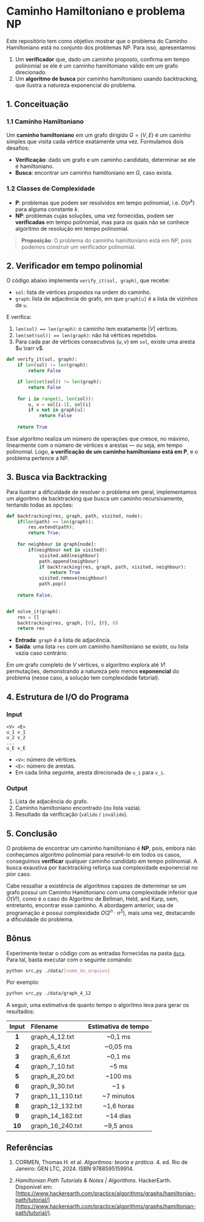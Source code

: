 # Caminho Hamiltoniano e problema NP

Este repositório tem como objetivo mostrar que o problema do Caminho Hamiltoniano está no conjunto dos problemas NP. Para isso, apresentamos:

1. Um **verificador** que, dado um caminho proposto, confirma em tempo polinomial se ele é um caminho hamiltoniano válido em um grafo direcionado.
2. Um **algoritmo de busca** por caminho hamiltoniano usando backtracking, que ilustra a natureza exponencial do problema.

## 1. Conceituação

### 1.1 Caminho Hamiltoniano

Um **caminho hamiltoniano** em um grafo dirigido $G = (V, E)$ é um caminho simples que visita cada vértice exatamente uma vez. Formulamos dois desafios:

* **Verificação**: dado um grafo e um caminho candidato, determinar se ele é hamiltoniano.
* **Busca**: encontrar um caminho hamiltoniano em $G$, caso exista.

### 1.2 Classes de Complexidade

* **P**: problemas que podem ser resolvidos em tempo polinomial, i.e. $O(n^k)$ para alguma constante $k$.
* **NP**: problemas cujas soluções, uma vez fornecidas, podem ser **verificadas** em tempo polinomial, mas para os quais não se conhece algoritmo de resolução em tempo polinomial.

> **Proposição**: O problema do caminho hamiltoniano está em NP, pois podemos construir um verificador polinomial.

## 2. Verificador em tempo polinomial

O código abaixo implementa `verify_it(sol, graph)`, que recebe:

* `sol`: lista de vértices propostos na ordem do caminho.
* `graph`: lista de adjacência do grafo, em que `graph[u]` é a lista de vizinhos de `u`.

E verifica:

1. `len(sol) == len(graph)`: o caminho tem exatamente $|V|$ vértices.
2. `len(set(sol)) == len(graph)`: não há vértices repetidos.
3. Para cada par de vértices consecutivos $(u, v)$ em `sol`, existe uma aresta $u \rarr v$.

```py
def verify_it(sol, graph):
    if len(sol) != len(graph):
        return False

    if len(set(sol)) != len(graph):
        return False
    
    for i in range(1, len(sol)):
        u, v = sol[i-1], sol[i]
        if v not in graph[u]:
            return False
    
    return True
```

Esse algoritmo realiza um número de operações que cresce, no máximo, linearmente com o número de vértices e arestas — ou seja, em tempo polinomial. Logo, **a verificação de um caminho hamiltoniano está em P**, e o problema pertence a NP.

## 3. Busca via Backtracking

Para ilustrar a dificuldade de resolver o problema em geral, implementamos um algoritmo de backtracking que busca um caminho recursivamente, tentando todas as opções:

```py
def backtracking(res, graph, path, visited, node):
    if(len(path) == len(graph)):
        res.extend(path);
        return True;
    
    for neighbour in graph[node]:
        if(neighbour not in visited):
            visited.add(neighbour)
            path.append(neighbour)
            if backtracking(res, graph, path, visited, neighbour):
                return True
            visited.remove(neighbour)
            path.pop()
    
    return False;


def solve_it(graph):
    res = []
    backtracking(res, graph, [0], {0}, 0)
    return res
```

* **Entrada**: `graph` é a lista de adjacência.
* **Saída**: uma lista `res` com um caminho hamiltoniano se existir, ou lista vazia caso contrário.

Em um grafo completo de $V$ vértices, o algoritmo explora até $V!$ permutações, demonstrando a natureza pelo menos **exponencial** do problema (nesse caso, a solução tem complexidade fatorial).

## 4. Estrutura de I/O do Programa

### Input

```
<V> <E>
u_1 v_1
u_2 v_2
...
u_E v_E
```

* `<V>`: número de vértices.
* `<E>`: número de arestas.
* Em cada linha seguinte, aresta direcionada de `u_i` para `v_i`.

### Output

1. Lista de adjacência do grafo.
2. Caminho hamiltoniano encontrado (ou lista vazia).
3. Resultado da verificação (`válido` / `inválido`).

## 5. Conclusão

O problema de encontrar um caminho hamiltoniano é **NP**, pois, embora não conheçamos algoritmo polinomial para resolvê-lo em todos os casos, conseguimos **verificar** qualquer caminho candidato em tempo polinomial. A busca exaustiva por backtracking reforça sua complexidade exponencial no pior caso. 

Cabe ressaltar a existência de algoritmos capazes de determinar se um grafo possui um Caminho Hamiltoniano com uma complexidade inferior que $O(V!)$, como é o caso do Algoritmo de Bellman, Held, and Karp, sem, entretanto, encontrar esse caminho. A abordagem anterior, usa de programação e possui complexidade $O(2^n \cdot n^2)$, mais uma vez, destacando a dificuldade do problema.

## Bônus

Experimente testar o código com as entradas fornecidas na pasta [`data`](./data/). Para tal, basta executar com o seguinte comando:
```bash
python src,py ./data/[nome_do_arquivo]
```

Por exemplo:
```bash
python src,py ./data/graph_4_12
```

A seguir, uma estimativa de quanto tempo o algoritmo leva para gerar os resultados:

| Input  | Filename          | Estimativa de tempo  |
| :----: | :---------------- | :------------------: |
| **1**  | graph_4_12.txt    |        ~0,1 ms       |
| **2**  | graph_5_4.txt     |        ~0,05 ms      |
| **3**  | graph_6_6.txt     |        ~0,1 ms       |
| **4**  | graph_7_10.txt    |         ~5 ms        |
| **5**  | graph_8_20.txt    |        ~100 ms       |
| **6**  | graph_9_30.txt    |          ~1 s        |
| **7**  | graph_11_110.txt  |        ~7 minutos    |
| **8**  | graph_12_132.txt  |        ~1,6 horas    |
| **9**  | graph_14_182.txt  |        ~14 dias      |
| **10** | graph_16_240.txt  |        ~9,5 anos     |

## Referências

1. CORMEN, Thomas H. et al. *Algoritmos: teoria e prática*. 4. ed. Rio de Janeiro: GEN LTC, 2024. ISBN 9788595159914.

2. *Hamiltonian Path Tutorials & Notes | Algorithms*. HackerEarth. Disponível em: [https://www.hackerearth.com/practice/algorithms/graphs/hamiltonian-path/tutorial/](https://www.hackerearth.com/practice/algorithms/graphs/hamiltonian-path/tutorial/).
